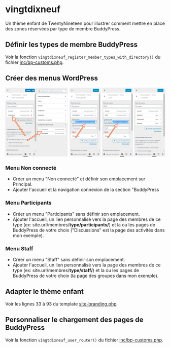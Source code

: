 # vingtdixneuf

Un thème enfant de TwentyNineteen pour illustrer comment mettre en place des zones réservées par type de membre BuddyPress.

## Définir les types de membre BuddyPress

Voir la fonction `vingtdixneuf_register_member_types_with_directory()` du fichier [inc/bp-customs.php](./inc/bp-customs.php).

## Créer des menus WordPress

![menus](./screenshots/menus.png)

### Menu Non connecté

- Créer un menu "Non connecté" et définir son emplacement sur Principal.
- Ajouter l'accueil et la navigation connexion de la section "BuddyPress

### Menu Participants

- Créer un menu "Participants" sans définir son emplacement.
- Ajouter l'accueil, un lien personnalisé vers la page des membres de ce type (ex: site.url/membres/**type/participants/**) et la ou les pages de BuddyPress de votre choix ("Discussions" est la page des activités dans mon exemple).

### Menu Staff

- Créer un menu "Staff" sans définir son emplacement.
- Ajouter l'accueil, un lien personnalisé vers la page des membres de ce type (ex: site.url/membres/**type/staff/**) et la ou les pages de BuddyPress de votre choix (la page des groupes dans mon exemple).

## Adapter le thème enfant

Voir les lignes 33 à 93 du template [site-branding.php](./template-parts/header/site-branding.php)

## Personnaliser le chargement des pages de BuddyPress

Voir la fonction `vingtdixneuf_user_router()` du fichier [inc/bp-customs.php](./inc/bp-customs.php).
